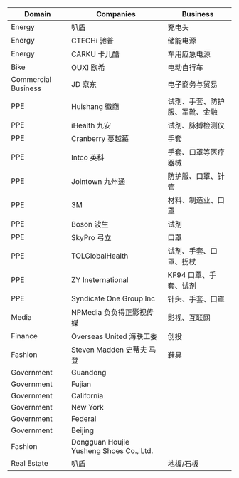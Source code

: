 | Domain | Companies | Business
| --- | --- | --- |
| Energy | 叭盾 | 充电头 |
| Energy | CTECHi 驰普 | 储能电源 |
| Energy | CARKU 卡儿酷 | 车用应急电源 |
| Bike | OUXI 欧希 | 电动自行车 |
| Commercial Business | JD 京东 | 电子商务与贸易 |
| PPE | Huishang 徽商 | 试剂、手套、防护服、军靴、金融 |
| PPE | iHealth 九安 | 试剂、脉搏检测仪 |
| PPE | Cranberry 蔓越莓 | 手套 |
| PPE | Intco 英科 | 手套、口罩等医疗器械 |
| PPE | Jointown 九州通 | 防护服、口罩、针管 |
| PPE | 3M | 材料、制造业、口罩 |
| PPE | Boson 波生 | 试剂 |
| PPE | SkyPro 弓立 | 口罩 |
| PPE | TOLGlobalHealth | 试剂、手套、口罩、拐杖 |
| PPE | ZY Ineternational | KF94 口罩、手套、试剂 |
| PPE | Syndicate One Group Inc | 针头、手套、口罩 |
| Media | NPMedia 负负得正影视传媒 | 影视、互联网 |
| Finance | Overseas United 海联工委 | 创投 |
| Fashion | Steven Madden 史蒂夫 马登| 鞋具 |
| Government | Guandong ||
| Government | Fujian ||
| Government | California ||
| Government | New York ||
| Government | Federal ||
| Government | Beijing ||
| Fashion | Dongguan Houjie Yusheng Shoes Co., Ltd. ||
| Real Estate | 叭盾 | 地板/石板 |
